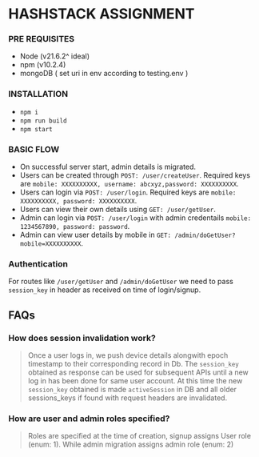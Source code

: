 # HASHSTACK ASSIGNMENT

### PRE REQUISITES

-   Node (v21.6.2^ ideal)
-   npm (v10.2.4)
-   mongoDB ( set uri in env according to testing.env )

### INSTALLATION

-   `npm i`
-   `npm run build`
-   `npm start`

### BASIC FLOW

-   On successful server start, admin details is migrated.
-   Users can be created through `POST: /user/createUser`. Required keys are `mobile: XXXXXXXXXX, username: abcxyz,password: XXXXXXXXXX`.
-   Users can login via `POST: /user/login`. Required keys are `mobile: XXXXXXXXXX, password: XXXXXXXXXX`.
-   Users can view their own details using `GET: /user/getUser`.
-   Admin can login via `POST: /user/login` with admin credentails `mobile: 1234567890, password: password`.
-   Admin can view user details by mobile in `GET: /admin/doGetUser?mobile=XXXXXXXXXX`.

### Authentication

For routes like `/user/getUser` and `/admin/doGetUser` we need to pass `session_key` in header as received on time of login/signup.

## FAQs

### How does session invalidation work?

> Once a user logs in, we push device details alongwith epoch timestamp to their corresponding record in Db. The `session_key` obtained as response can be used for subsequent APIs until a new log in has been done for same user account. At this time the new `session_key` obtained is made `activeSession` in DB and all older sessions_keys if found with request headers are invalidated.

### How are user and admin roles specified?

> Roles are specified at the time of creation, signup assigns User role (enum: 1). While admin migration assigns admin role (enum: 2)
